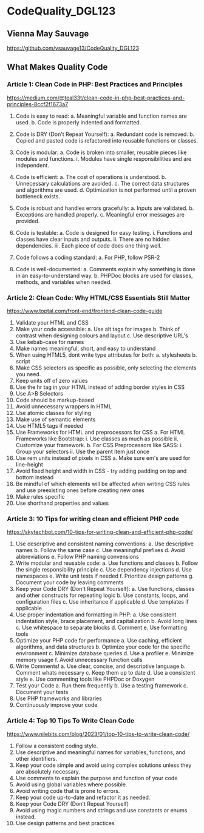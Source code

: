 # CodeQuality_DGL123
## Vienna May Sauvage

https://github.com/vsauvage13/CodeQuality_DGL123

## What Makes Quality Code

### Article 1: Clean Code in PHP: Best Practices and Principles
https://medium.com/@teal33t/clean-code-in-php-best-practices-and-principles-8ccf2f1673a7

1. Code is easy to read:
    a. Meaningful variable and function names are used.
    b. Code is properly indented and formatted.

2. Code is DRY (Don't Repeat Yourself):
    a. Redundant code is removed.
    b. Copied and pasted code is refactored into reusable functions or classes.

3. Code is modular:
    a. Code is broken into smaller, reusable pieces like modules and functions.
        i. Modules have single responsibilities and are independent.

4. Code is efficient:
    a. The cost of operations is understood.
        b. Unnecessary calculations are avoided.
    c. The correct data structures and algorithms are used.
    d. Optimization is not performed until a proven bottleneck exists.

5. Code is robust and handles errors gracefully:
    a. Inputs are validated.
    b. Exceptions are handled properly.
    c. Meaningful error messages are provided.

6. Code is testable:
    a. Code is designed for easy testing.
        i. Functions and classes have clear inputs and outputs.
        ii. There are no hidden dependencies.
        iii. Each piece of code does one thing well.

7. Code follows a coding standard:
    a. For PHP, follow PSR-2

8. Code is well-documented:
    a. Comments explain why something is done in an easy-to-understand way. 
    b. PHPDoc blocks are used for classes, methods, and variables when needed.


### Article 2: Clean Code: Why HTML/CSS Essentials Still Matter
https://www.toptal.com/front-end/frontend-clean-code-guide

1. Validate your HTML and CSS
2. Make your code accessible:
    a. Use alt tags for images
    b. Think of contrast when designing colours and layout
    c. Use descriptive URL's
3. Use kebab-case for names
4. Make names meaningful, short, and easy to understand
5. When using HTML5, dont write type attributes for both:
    a. stylesheets
    b. script
6. Make CSS selectors as specific as possible, only selecting the elements you need.
7. Keep units off of zero values
8. Use the hr tag in your HTML instead of adding border styles in CSS
9. Use A>B Selectors
10. Code should be markup-based
11. Avoid unnecessary wrappers in HTML
12. Use atomic classes for styling
13. Make use of semantic elements
14. Use HTML5 tags if needed
15. Use Frameworks for HTML and preprocessors for CSS
    a. For HTML Frameworks like Bootstrap:
        i. Use classes as much as possible
        ii. Customize your framework. 
    b. For CSS Preprocessors like SASS: 
        i. Group your selectors
        ii. Use the parent item just once
16. Use rem units instead of pixels in CSS
    a. Make sure em's are used for line-height
17. Avoid fixed height and width in CSS - try adding padding on top and bottom instead
18. Be mindful of which elements will be affected when writing CSS rules and use preexisting ones before creating new ones
19. Make rules specific
20. Use shorthand properties and values

### Article 3: 10 Tips for writing clean and efficient PHP code
https://skytechbot.com/10-tips-for-writing-clean-and-efficient-php-code/

1. Use descriptive and consistent naming conventions:
   a. Use descriptive names
   b. Follow the same case
   c. Use meaningful prefixes
   d. Avoid abbreviations
   e. Follow PHP naming convensions
2. Write modular and reusable code:
    a. Use functions and classes
    b. Follow the single responsibility principle
    c. Use dependency injections
    d. Use namespaces
    e. Write unit tests if needed
    f. Prioritize design patterns
    g. Document your code by leaving comments
3. Keep your Code DRY (Don't Repeat Yourself):
   a. Use functions, classes and other constructs for repeating logic
   b. Use constants, loops, and configuration files
   c. Use inheritance if applicable
   d. Use templates if applicable
4. Use proper indentation and formatting in PHP:
   a. Use consistent indentation style, brace placement, and capitalization
   b. Avoid long lines
   c. Use whitespace to separate blocks
   d. Comment
   e. Use formatting tools
5. Optimize your PHP code for performance
   a. Use caching, efficient algorithms, and data structures
   b. Optimize your code for the specific environment
   c. Minimize database queries
   d. Use a profiler
   e. Minimize memory usage
   f. Avoid unnecessary function calls
6. Write Comments!
   a. Use clear, concise, and descriptive language
   b. Comment whats necessary
   c. Keep them up to date
   d. Use a consistent style
   e. Use commenting tools like PHPDoc or Doxygen
7. Test your Code
   a. Run them frequently
   b. Use a testing framework
   c. Document your tests
8. Use PHP frameworks and libraries
9. Continuously improve your code


### Article 4: Top 10 Tips To Write Clean Code
https://www.nilebits.com/blog/2023/01/top-10-tips-to-write-clean-code/

1. Follow a consistent coding style.
2. Use descriptive and meaningful names for variables, functions, and other identifiers.
3. Keep your code simple and avoid using complex solutions unless they are absolutely necessary.
4. Use comments to explain the purpose and function of your code
5. Avoid using global variables where possible.
6. Avoid writing code that is prone to errors.
7. Keep your code up-to-date and refactor it as needed.
8. Keep your Code DRY (Don't Repeat Yourself)
9. Avoid using magic numbers and strings and use constants or enums instead.
10. Use design patterns and best practices 

